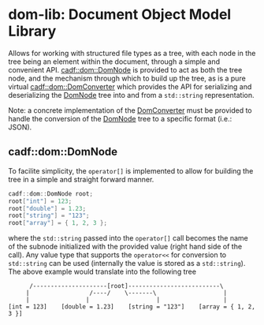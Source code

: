 # dom-lib: Document Object Model Library

Allows for working with structured file types as a tree, with each node in the tree being an element within the document, through a simple and convenient API. [cadf::dom::DomNode](include/dom/DomNode.h) is provided to act as both the tree node, and the mechanism through which to build up the tree, as is a pure virtual [cadf::dom::DomConverter](include/dom/DomConverter.h) which provides the API for serializing and deserializing the [DomNode](include/dom/DomNode.h) tree into and from a `std::string` representation.

Note: a concrete implementation of the [DomConverter](include/dom/DomConverter.h) must be provided to handle the conversion of the [DomNode](include/dom/DomNode.h) tree to a specific format (i.e.: JSON).

## cadf::dom::DomNode

To facilite simplicity, the `operator[]` is implemented to allow for building the tree in a simple and straight forward manner.

```C++
cadf::dom::DomNode root;
root["int"] = 123;
root["double"] = 1.23;
root["string"] = "123";
root["array"] = { 1, 2, 3 };
```
where the `std::string` passed into the `operator[]` call becomes the name of the subnode initialized with the provided value (right hand side of the call). Any value type that supports the `operator<<` for conversion to `std::string` can be used (internally the value is stored as a `std::string`). The above example would translate into the following tree

```
      /---------------------[root]--------------------------\
     |                 /----/    \-------\                   |
     |                |                   |                  |
[int = 123]    [double = 1.23]    [string = "123"]    [array = { 1, 2, 3 }]
```
